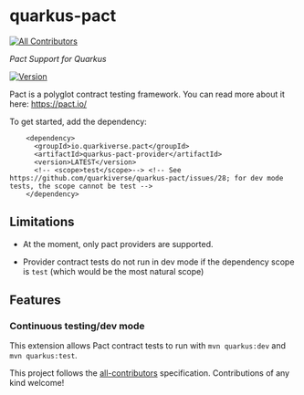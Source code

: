 # quarkus-pact

<!-- ALL-CONTRIBUTORS-BADGE:START - Do not remove or modify this section -->
[![All Contributors](https://img.shields.io/badge/all_contributors-2-orange.svg?style=flat-square)](#contributors-)
<!-- ALL-CONTRIBUTORS-BADGE:END -->
_Pact Support for Quarkus_

[![Version](https://img.shields.io/maven-central/v/io.quarkiverse.pact/quarkus-pact-provider?logo=apache-maven&style=for-the-badge)](https://search.maven.org/artifact/io.quarkiverse.pact/quarkus-pact-provider)

Pact is a polyglot contract testing framework. You can read more about it here: https://pact.io/

To get started, add the dependency:

```
    <dependency>
      <groupId>io.quarkiverse.pact</groupId>
      <artifactId>quarkus-pact-provider</artifactId>
      <version>LATEST</version>
      <!-- <scope>test</scope>--> <!-- See https://github.com/quarkiverse/quarkus-pact/issues/28; for dev mode tests, the scope cannot be test -->
    </dependency>
```

## Limitations 

- At the moment, only pact providers are supported. 

- Provider contract tests do not run in dev mode if the dependency scope is `test` (which would be the most natural scope)

## Features

### Continuous testing/dev mode

This extension allows Pact contract tests to run with `mvn quarkus:dev` and `mvn quarkus:test`.

This project follows the [all-contributors](https://github.com/all-contributors/all-contributors) specification. Contributions of any kind welcome!
